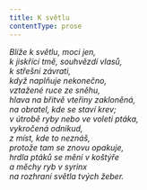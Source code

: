 ```yaml
---
title: K světlu
contentType: prose
---
```


<section>

_Blíže k světlu, moci jen,  
k jiskřící tmě, souhvězdí vlasů,  
k střešní závrati,  
když naplňuje nekonečno,  
vztažené ruce ze sněhu,  
hlava na břitvě vteřiny zakloněná,  
na obratel, kde se staví krev;  
v útrobě ryby nebo ve voleti ptáka,  
vykročená odnikud,  
z míst, kde to neznáš,  
protože tam se znovu opakuje,  
hrdla ptáků se mění v koštýře  
a měchy ryb v syrinx  
na rozhraní světla tvých žeber._

</section>
